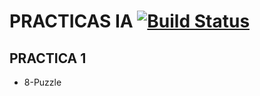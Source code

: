 # PRACTICAS IA [![Build Status](https://dev.azure.com/rodrigosanabria22/krosf/_apis/build/status/KROSF.IA%20(1))](https://dev.azure.com/rodrigosanabria22/krosf/_build/latest?definitionId=7)
## PRACTICA 1
* 8-Puzzle
